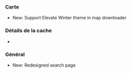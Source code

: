 ### Carte
- New: Support Elevate Winter theme in map downloader

### Détails de la cache
-

### Général
- New: Redesigned search page
